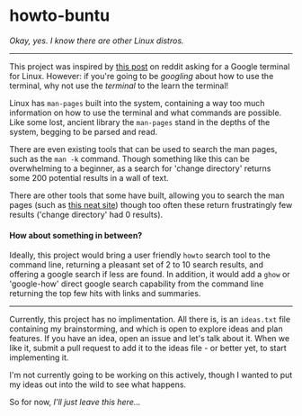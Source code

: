 # howto-buntu

*Okay, yes. I know there are other Linux distros.*


___________________________________________________________________


This project was inspired by [this post](http://www.reddit.com/r/Lightbulb/comments/336hkl/google_terminal_for_linux_for_newbies_that_dont/) on reddit asking for a Google terminal for Linux.
However: if you're going to be *googling* about how to use the terminal, why not use the *terminal* to the learn the terminal!

Linux has `man-pages` built into the system, containing a way too much information on how to use the terminal and what commands are possible. Like some lost, ancient library the `man-pages` stand in the depths of the system, begging to be parsed and read. 

There are even existing tools that can be used to search the man pages, such as the `man -k` command. Though something like this can be overwhelming to a beginner, as a search for 'change directory' returns some 200 potential results in a wall of text.

There are other tools that some have built, allowing you to search the man pages (such as [this neat site](http://explainshell.com/)) though too often these return frustratingly few results ('change directory' had 0 results).

#### How about something in between?

Ideally, this project would bring a user friendly `howto` search tool to the command line, returning a pleasant set of 2 to 10 search results, and offering a google search if less are found. In addition, it would add a `ghow` or 'google-how' direct google search capability from the command line returning the top few hits with links and summaries.

----------------------------------------------------------

Currently, this project has no implimentation. All there is, is an `ideas.txt` file containing my brainstorming, and which is open to explore ideas and plan features.
If you have an idea, open an issue and let's talk about it. When we like it, submit a pull request to add it to the ideas file - or better yet, to start implementing it.

I'm not currently going to be working on this actively, though I wanted to put my ideas out into the wild to see what happens. 

So for now, *I'll just leave this here...*
